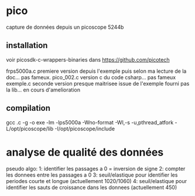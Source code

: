 # pico
capture de données depuis un picoscope 5244b

## installation 
voir picosdk-c-wrappers-binaries dans https://github.com/picotech

frps5000a.c premiere version depuis l'exemple puis selon ma lecture de la doc... pas fameux.
pico_002.c version c du code csharp... pas fameux
exemple.c seconde version presque maitrisee issue de l'exemple fourni pas la lib... en cours d'amelioration

## compilation
gcc <source>.c -g -o exe -lm -lps5000a  -Wno-format -Wl,-s  -u,pthread_atfork -L/opt/picoscope/lib -I/opt/picoscope/include

# analyse de qualité des données

pseudo algo:
1: identifier les passages a 0 = inversion de signe
2: compter les donnees entre les passages a 0
3: seuil/elastique pour identifier les periodes courte et longue (actuellement 1020/1060)
4: seuil/elastique pour identifier les sauts de croissance dans les donnees (actuellement 450)
